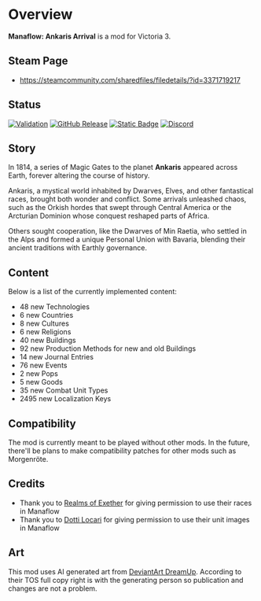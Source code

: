 # Overview
**Manaflow: Ankaris Arrival** is a mod for Victoria 3.

## Steam Page
 - https://steamcommunity.com/sharedfiles/filedetails/?id=3371719217

## Status
[![Validation](https://github.com/kaiser-chris/gate-mod/actions/workflows/validate.yml/badge.svg)](https://github.com/kaiser-chris/gate-mod/actions/workflows/validate.yml)
[![GitHub Release](https://img.shields.io/github/v/release/kaiser-chris/gate-mod?display_name=release&label=Mod%20Version&color=blue)](https://github.com/kaiser-chris/gate-mod/releases)
[![Static Badge](https://img.shields.io/badge/Game_Version-1.9-blue)](https://vic3.paradoxwikis.com/Patches)
[![Discord](https://img.shields.io/discord/1329045839619817543?label=Discord&color=blue)](https://discord.gg/9Yp22JMMv2)

## Story
In 1814, a series of Magic Gates to the planet **Ankaris** appeared across Earth,
forever altering the course of history.

Ankaris, a mystical world inhabited by Dwarves, Elves, and other fantastical races, brought both wonder and conflict.
Some arrivals unleashed chaos, such as the Orkish hordes that swept through Central America or the Arcturian Dominion
whose conquest reshaped parts of Africa.

Others sought cooperation, like the Dwarves of Min Raetia,
who settled in the Alps and formed a unique Personal Union with Bavaria,
blending their ancient traditions with Earthly governance.

## Content
Below is a list of the currently implemented content:

[//]: # (CONTENT-START)

 - 48 new Technologies
 - 6 new Countries
 - 8 new Cultures
 - 6 new Religions
 - 40 new Buildings
 - 92 new Production Methods for new and old Buildings
 - 14 new Journal Entries
 - 76 new Events
 - 2 new Pops
 - 5 new Goods
 - 35 new Combat Unit Types
 - 2495 new Localization Keys

[//]: # (CONTENT-END)

## Compatibility
The mod is currently meant to be played without other mods.
In the future, there'll be plans to make compatibility patches for other mods such as Morgenröte. 

## Credits
 - Thank you to [Realms of Exether](https://steamcommunity.com/sharedfiles/filedetails/?id=3279217222) for giving permission to use their races in Manaflow
 - Thank you to [Dotti Locari](https://steamcommunity.com/profiles/76561198060636122) for giving permission to use their unit images in Manaflow

## Art
This mod uses AI generated art from [DeviantArt DreamUp](https://www.deviantart.com/dreamup).
According to their TOS full copy right is with the generating person so publication and changes are not a problem.